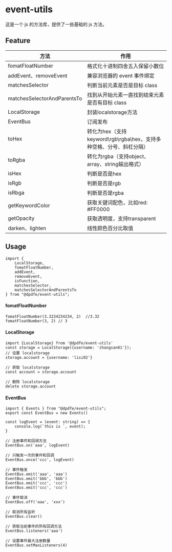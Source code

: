 # event-utils

这是一个 js 的方法库，提供了一些基础的 js 方法。

## Feature
| 方法 | 作用 |
| --- | --- |
| fomatFloatNumber | 格式化十进制四舍五入保留小数位 |
| addEvent、removeEvent | 兼容浏览器的 event 事件绑定 |
| matchesSelector | 判断当前元素是否是目标 class |
| matchesSelectorAndParentsTo | 找到从开始元素一直找到结束元素是否有目标 class |
| LocalStorage | 封装localstorage方法 |
| EventBus | 订阅发布 |
| toHex | 转化为hex（支持keyword\rgb\rgba\hex，支持多种空格、分号、斜杠分隔） |
| toRgba | 转化为rgba（支持object、array、string输出格式） |
| isHex | 判断是否是hex |
| isRgb | 判断是否是rgb |
| isRbga | 判断是否是rgba |
| getKeywordColor | 获取关键词配色，比如red: #FF0000 |
| getOpacity | 获取透明度，支持transparent |
| darken、lighten | 线性颜色百分比取值 |


## Usage

```
import {
    LocalStorage,
    fomatFloatNumber,
    addEvent,
    removeEvent,
    isFunction,
    matchesSelector,
    matchesSelectorAndParentsTo
} from "@dpdfe/event-utils";
```

#### fomatFloatNumber
```
fomatFloatNumber(3.3234234234, 2)  //3.32
fomatFloatNumber(3, 2) // 3
```

#### LocalStorage
```
import {LocalStorage} from '@dpdfe/event-utils'
const storage = LocalStorage({username: 'zhangsan01'});
// 设置 localstorage
storage.account = {username: 'lisi02'}

// 获取 localstorage
const account = storage.account

// 删除 localstorage
delete storage.account
```

#### EventBus
```
import { Events } from "@dpdfe/event-utils";
export const EventBus = new Events()

const logEvent = (event: string) => {
    console.log(`this is `, event);
}

// 注册事件和回调方法
EventBus.on('aaa', logEvent)

// 只触发一次的事件和回调
EventBus.once('ccc', logEvent)

// 事件触发
EventBus.emit('aaa', 'aaa')
EventBus.emit('bbb', 'bbb')
EventBus.emit('ccc', 'ccc')
EventBus.emit('ccc', 'ccc')

// 事件取消
EventBus.off('aaa', 'xxx')

// 取消所有监听
EventBus.clear()

// 获取当前事件的所有回调方法
EventBus.listeners('aaa')

// 设置事件最大注册数量
EventBus.setMaxListeners(4)
```
